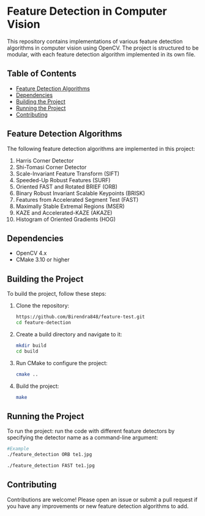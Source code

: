 # Feature Detection in Computer Vision

This repository contains implementations of various feature detection algorithms in computer vision using OpenCV. The project is structured to be modular, with each feature detection algorithm implemented in its own file.

## Table of Contents

- [Feature Detection Algorithms](#feature-detection-algorithms)
- [Dependencies](#dependencies)
- [Building the Project](#building-the-project)
- [Running the Project](#running-the-project)
- [Contributing](#contributing)

## Feature Detection Algorithms

The following feature detection algorithms are implemented in this project:

1. Harris Corner Detector
2. Shi-Tomasi Corner Detector
3. Scale-Invariant Feature Transform (SIFT)
4. Speeded-Up Robust Features (SURF)
5. Oriented FAST and Rotated BRIEF (ORB)
6. Binary Robust Invariant Scalable Keypoints (BRISK)
7. Features from Accelerated Segment Test (FAST)
8. Maximally Stable Extremal Regions (MSER)
9. KAZE and Accelerated-KAZE (AKAZE)
10. Histogram of Oriented Gradients (HOG)


## Dependencies

- OpenCV 4.x
- CMake 3.10 or higher

## Building the Project

To build the project, follow these steps:

1. Clone the repository:
    ```sh
    https://github.com/Birendra848/feature-test.git
    cd feature-detection
    ```

2. Create a build directory and navigate to it:
    ```sh
    mkdir build
    cd build
    ```

3. Run CMake to configure the project:
    ```sh
    cmake ..
    ```

4. Build the project:
    ```sh
    make
    ```

## Running the Project

To run the project:
run the code with different feature detectors by specifying the detector name as a command-line argument:
```sh
#Example
./feature_detection ORB te1.jpg
```
```sh
./feature_detection FAST te1.jpg
```

## Contributing
Contributions are welcome! Please open an issue or submit a pull request if you have any improvements or new feature detection algorithms to add.
